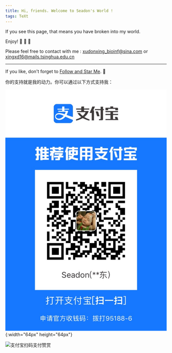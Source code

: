 ```yaml
---
title: Hi, friends. Welcome to Seadon's World !
tags: TeXt
---
```


If you see this page, that means you have broken into my world. 

Enjoy! :ghost: :ghost: :ghost:

Please feel free to contact with me : <xudonxing_bioinf@sina.com> or <xingxd16@mails.tsinghua.edu.cn>

<!--more-->

---

If you like, don't forget to [Follow and Star Me](https://github.com/SeadonXing?tab=stars). :star2:

你的支持就是我的动力。你可以通过以下方式支持我：

![Image](https://raw.githubusercontent.com/SeadonXing/SeadonXing.github.io/master/docs/assets/images/Alipay.jpg "Image@64x64"){:width="64px" height="64px"}

![支付宝扫码支付赞赏](https://github.com/SeadonXing/SeadonXing.github.io/docs/assets/images/Alipay.jpg)
